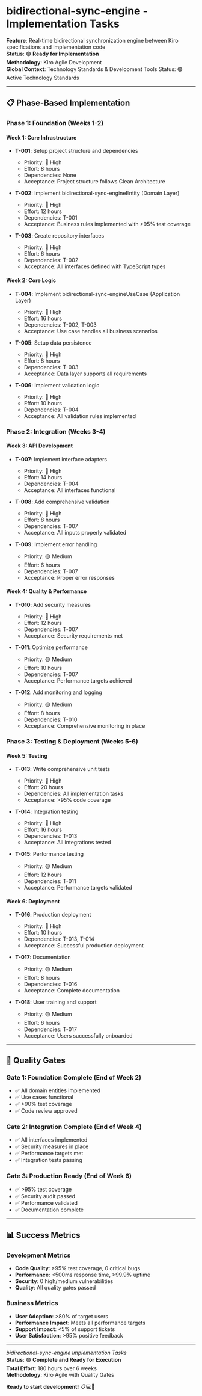 # bidirectional-sync-engine - Implementation Tasks

**Feature**: Real-time bidirectional synchronization engine between Kiro specifications and implementation code  
**Status**: 🟢 **Ready for Implementation**  
**Methodology**: Kiro Agile Development  
**Global Context**: Technology Standards & Development Tools  Status: 🟢 Active Technology Standards  

---

## 📋 **Phase-Based Implementation**

### **Phase 1: Foundation (Weeks 1-2)**

#### **Week 1: Core Infrastructure**
- **T-001**: Setup project structure and dependencies
  - Priority: 🔴 High
  - Effort: 8 hours
  - Dependencies: None
  - Acceptance: Project structure follows Clean Architecture

- **T-002**: Implement bidirectional-sync-engineEntity (Domain Layer)
  - Priority: 🔴 High
  - Effort: 12 hours
  - Dependencies: T-001
  - Acceptance: Business rules implemented with >95% test coverage

- **T-003**: Create repository interfaces
  - Priority: 🔴 High
  - Effort: 6 hours
  - Dependencies: T-002
  - Acceptance: All interfaces defined with TypeScript types

#### **Week 2: Core Logic**
- **T-004**: Implement bidirectional-sync-engineUseCase (Application Layer)
  - Priority: 🔴 High
  - Effort: 16 hours
  - Dependencies: T-002, T-003
  - Acceptance: Use case handles all business scenarios

- **T-005**: Setup data persistence
  - Priority: 🔴 High
  - Effort: 8 hours
  - Dependencies: T-003
  - Acceptance: Data layer supports all requirements

- **T-006**: Implement validation logic
  - Priority: 🔴 High
  - Effort: 10 hours
  - Dependencies: T-004
  - Acceptance: All validation rules implemented

### **Phase 2: Integration (Weeks 3-4)**

#### **Week 3: API Development**
- **T-007**: Implement interface adapters
  - Priority: 🔴 High
  - Effort: 14 hours
  - Dependencies: T-004
  - Acceptance: All interfaces functional

- **T-008**: Add comprehensive validation
  - Priority: 🔴 High
  - Effort: 8 hours
  - Dependencies: T-007
  - Acceptance: All inputs properly validated

- **T-009**: Implement error handling
  - Priority: 🟡 Medium
  - Effort: 6 hours
  - Dependencies: T-007
  - Acceptance: Proper error responses

#### **Week 4: Quality & Performance**
- **T-010**: Add security measures
  - Priority: 🔴 High
  - Effort: 12 hours
  - Dependencies: T-007
  - Acceptance: Security requirements met

- **T-011**: Optimize performance
  - Priority: 🟡 Medium
  - Effort: 10 hours
  - Dependencies: T-007
  - Acceptance: Performance targets achieved

- **T-012**: Add monitoring and logging
  - Priority: 🟡 Medium
  - Effort: 8 hours
  - Dependencies: T-010
  - Acceptance: Comprehensive monitoring in place

### **Phase 3: Testing & Deployment (Weeks 5-6)**

#### **Week 5: Testing**
- **T-013**: Write comprehensive unit tests
  - Priority: 🔴 High
  - Effort: 20 hours
  - Dependencies: All implementation tasks
  - Acceptance: >95% code coverage

- **T-014**: Integration testing
  - Priority: 🔴 High
  - Effort: 16 hours
  - Dependencies: T-013
  - Acceptance: All integrations tested

- **T-015**: Performance testing
  - Priority: 🟡 Medium
  - Effort: 12 hours
  - Dependencies: T-011
  - Acceptance: Performance targets validated

#### **Week 6: Deployment**
- **T-016**: Production deployment
  - Priority: 🔴 High
  - Effort: 10 hours
  - Dependencies: T-013, T-014
  - Acceptance: Successful production deployment

- **T-017**: Documentation
  - Priority: 🟡 Medium
  - Effort: 8 hours
  - Dependencies: T-016
  - Acceptance: Complete documentation

- **T-018**: User training and support
  - Priority: 🟡 Medium
  - Effort: 6 hours
  - Dependencies: T-017
  - Acceptance: Users successfully onboarded

---

## 🎯 **Quality Gates**

### **Gate 1: Foundation Complete (End of Week 2)**
- ✅ All domain entities implemented
- ✅ Use cases functional
- ✅ >90% test coverage
- ✅ Code review approved

### **Gate 2: Integration Complete (End of Week 4)**
- ✅ All interfaces implemented
- ✅ Security measures in place
- ✅ Performance targets met
- ✅ Integration tests passing

### **Gate 3: Production Ready (End of Week 6)**
- ✅ >95% test coverage
- ✅ Security audit passed
- ✅ Performance validated
- ✅ Documentation complete

---

## 📊 **Success Metrics**

### **Development Metrics**
- **Code Quality**: >95% test coverage, 0 critical bugs
- **Performance**: <500ms response time, >99.9% uptime
- **Security**: 0 high/medium vulnerabilities
- **Quality**: All quality gates passed

### **Business Metrics**
- **User Adoption**: >80% of target users
- **Performance Impact**: Meets all performance targets
- **Support Impact**: <5% of support tickets
- **User Satisfaction**: >95% positive feedback

---

*bidirectional-sync-engine Implementation Tasks*  
**Status**: 🟢 **Complete and Ready for Execution**  
**Total Effort**: 180 hours over 6 weeks  
**Methodology**: Kiro Agile with Quality Gates  

**Ready to start development!** 📋💻🚀